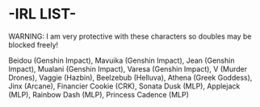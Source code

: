 # -IRL LIST-
WARNING: I am very protective with these characters so doubles may be blocked freely!



Beidou (Genshin Impact), Mavuika (Genshin Impact), Jean (Genshin Impact), Mualani (Genshin Impact), Varesa (Genshin Impact),  V (Murder Drones), Vaggie (Hazbin), Beelzebub (Helluva), Athena (Greek Goddess), Jinx (Arcane), Financier Cookie (CRK), Sonata Dusk (MLP), Applejack (MLP), Rainbow Dash (MLP), Princess Cadence (MLP)
